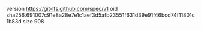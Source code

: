 version https://git-lfs.github.com/spec/v1
oid sha256:691007c91e8a28e7e1c1aef3d5afb23551f631d39e91f46bcd74f11801c1b83d
size 908
